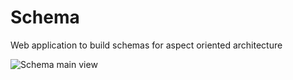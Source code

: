 # Schema
Web application to build schemas for aspect oriented architecture

![Schema main view](https://raw.githubusercontent.com/hiramegl/Schema/master/Schema/doc/Screenshot.jpg "Schema main view")

